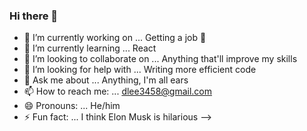 ### Hi there 👋

- 🔭 I’m currently working on ... Getting a job 😤
- 🌱 I’m currently learning ... React
- 👯 I’m looking to collaborate on ... Anything that'll improve my skills
- 🤔 I’m looking for help with ... Writing more efficient code
- 💬 Ask me about ... Anything, I'm all ears
- 📫 How to reach me: ... dlee3458@gmail.com
- 😄 Pronouns: ... He/him
- ⚡ Fun fact: ... I think Elon Musk is hilarious
-->
